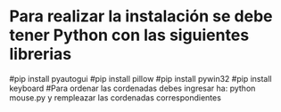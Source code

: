 # Para realizar la instalación se debe tener Python con las siguientes librerias
#pip install pyautogui
#pip install pillow
#pip install pywin32
#pip install keyboard
#Para ordenar las cordenadas debes ingresar ha: python mouse.py y rempleazar las cordenadas correspondientes
